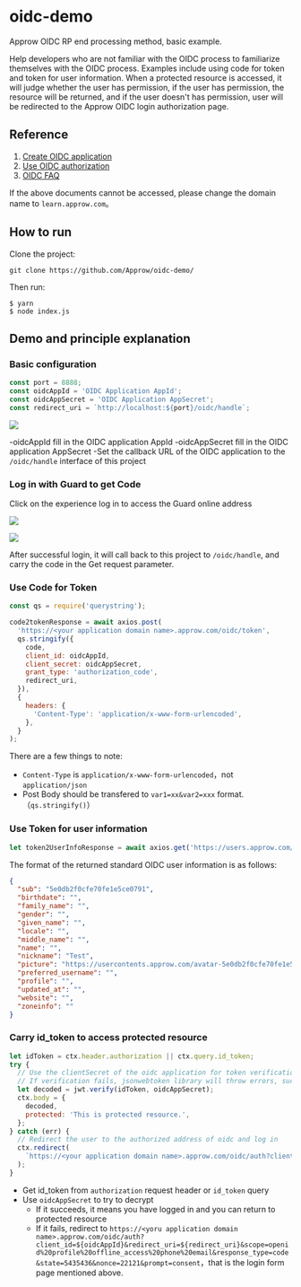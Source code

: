 # oidc-demo

Approw OIDC RP end processing method, basic example.

Help developers who are not familiar with the OIDC process to familiarize themselves with the OIDC process. Examples include using code for token and token for user information. When a protected resource is accessed, it will judge whether the user has permission, if the user has permission, the resource will be returned, and if the user doesn't has permission, user will be redirected to the Approw OIDC login authorization page.

## Reference

1. [Create OIDC application](https://docs.approw.com/approw/advanced/oidc/create-oidc)
2. [Use OIDC authorization](https://docs.approw.com/approw/advanced/oidc/oidc-authorization)
3. [OIDC FAQ](https://docs.approw.com/approw/advanced/oidc/oidc-params)

If the above documents cannot be accessed, please change the domain name to `learn.approw.com`。

## How to run

Clone the project:

```
git clone https://github.com/Approw/oidc-demo/
```

Then run:

```
$ yarn
$ node index.js
```

## Demo and principle explanation

### Basic configuration

```javascript
const port = 8888;
const oidcAppId = 'OIDC Application AppId';
const oidcAppSecret = 'OIDC Application AppSecret';
const redirect_uri = `http://localhost:${port}/oidc/handle`;
```

![](http://lcjim-img.oss-cn-beijing.aliyuncs.com/2020-01-04-073932.png)

-oidcAppId fill in the OIDC application AppId
-oidcAppSecret fill in the OIDC application AppSecret
-Set the callback URL of the OIDC application to the `/oidc/handle` interface of this project

### Log in with Guard to get Code

Click on the experience log in to access the Guard online address

![](http://lcjim-img.oss-cn-beijing.aliyuncs.com/2020-01-04-074203.png)

![](http://lcjim-img.oss-cn-beijing.aliyuncs.com/2020-01-04-074319.png)

After successful login, it will call back to this project to `/oidc/handle`, and carry the code in the Get request parameter.

### Use Code for Token

```javascript
const qs = require('querystring');

code2tokenResponse = await axios.post(
  'https://<your application domain name>.approw.com/oidc/token',
  qs.stringify({
    code,
    client_id: oidcAppId,
    client_secret: oidcAppSecret,
    grant_type: 'authorization_code',
    redirect_uri,
  }),
  {
    headers: {
      'Content-Type': 'application/x-www-form-urlencoded',
    },
  }
);
```

There are a few things to note:

- `Content-Type` is `application/x-www-form-urlencoded`，not `application/json`
- Post Body should be transfered to `var1=xx&var2=xxx` format.（`qs.stringify()`）

### Use Token for user information

```javascript
let token2UserInfoResponse = await axios.get('https://users.approw.com/oidc/me?access_token=' + access_token);
```

The format of the returned standard OIDC user information is as follows:

```json
{
  "sub": "5e0db2f0cfe70fe1e5ce0791",
  "birthdate": "",
  "family_name": "",
  "gender": "",
  "given_name": "",
  "locale": "",
  "middle_name": "",
  "name": "",
  "nickname": "Test",
  "picture": "https://usercontents.approw.com/avatar-5e0db2f0cfe70fe1e5ce0791-1577956080139",
  "preferred_username": "",
  "profile": "",
  "updated_at": "",
  "website": "",
  "zoneinfo": ""
}
```

### Carry id_token to access protected resource

```javascript
let idToken = ctx.header.authorization || ctx.query.id_token;
try {
  // Use the clientSecret of the oidc application for token verification
  // If verification fails, jsonwebtoken library will throw errors, such as token expired, signature error
  let decoded = jwt.verify(idToken, oidcAppSecret);
  ctx.body = {
    decoded,
    protected: 'This is protected resource.',
  };
} catch (err) {
  // Redirect the user to the authorized address of oidc and log in
  ctx.redirect(
    `https://<your application domain name>.approw.com/oidc/auth?client_id=${oidcAppId}&redirect_uri=${redirect_uri}&scope=openid%20profile%20offline_access%20phone%20email&response_type=code&state=5435436&nonce=22121&prompt=consent`
  );
}
```

- Get id_token from `authorization` request header or `id_token` query
- Use `oidcAppSecret` to try to decrypt
  - If it succeeds, it means you have logged in and you can return to protected resource
  - If it fails, redirect to `https://<yoru application domain name>.approw.com/oidc/auth?client_id=${oidcAppId}&redirect_uri=${redirect_uri}&scope=openid%20profile%20offline_access%20phone%20email&response_type=code&state=5435436&nonce=22121&prompt=consent`，that is the login form page mentioned above.